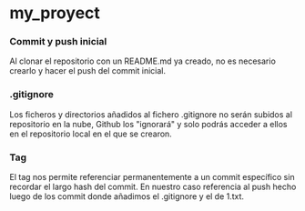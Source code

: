 # my_proyect  
### Commit y push inicial
Al clonar el repositorio con un README.md ya creado, no es necesario crearlo y hacer el push del commit inicial.  
### .gitignore
Los ficheros y directorios añadidos al fichero .gitignore no serán subidos al repositorio en la nube, 
Github los "ignorará" y solo podrás acceder a ellos en el repositorio local en el que se crearon.  
### Tag
El tag nos permite referenciar permanentemente a un commit específico sin recordar el largo hash del commit.
En nuestro caso referencia al push hecho luego de los commit donde añadimos el .gitignore y el de 1.txt.
